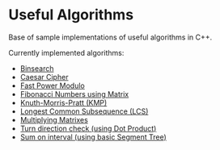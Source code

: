 # Useful Algorithms
Base of sample implementations of useful algorithms in C++.

Currently implemented algorithms:
- [Binsearch](binsearch_algorithms.cpp)
- [Caesar Cipher](caesar_cipher.cpp)
- [Fast Power Modulo](fast_power_modulo.cpp)
- [Fibonacci Numbers using Matrix](fibonacci_on_matrix.cpp)
- [Knuth-Morris-Pratt (KMP)](kmp.cpp)
- [Longest Common Subsequence (LCS)](longest_common_subsequence.cpp)
- [Multiplying Matrixes](multiplying_matrixes.cpp)
- [Turn direction check (using Dot Product)](turn_direction.cpp)
- [Sum on interval (using basic Segment Tree)](interval_sum_ST.cpp)
